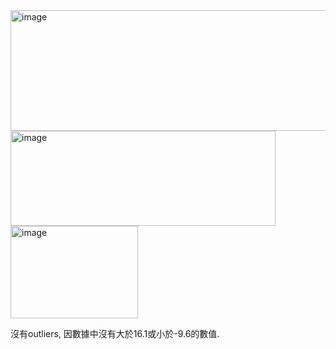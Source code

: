<img width="534" height="193" alt="image" src="https://github.com/user-attachments/assets/4503c4d0-2b3b-4fe5-aca8-99f423d4c551" />

<img width="424" height="152" alt="image" src="https://github.com/user-attachments/assets/9a1a5909-178f-41bf-9ef2-ea2bd761831f" />


<img width="204" height="148" alt="image" src="https://github.com/user-attachments/assets/dd7c02be-cdb2-425b-b490-42bd5999f9fe" />


沒有outliers, 因數據中沒有大於16.1或小於-9.6的數值.
